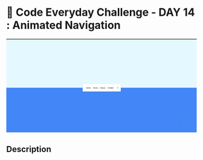 # 🚀 Code Everyday Challenge  - DAY 14 : Animated Navigation

![Challenge Image](day14.png)

## Description
